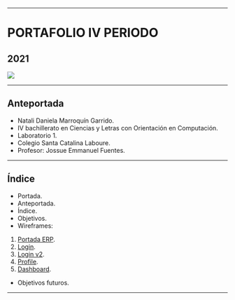 
------------

# PORTAFOLIO IV PERIODO 
## 2021

![](https://i.pinimg.com/564x/a6/1c/64/a61c64d8fb60de5a53e8e2672979d58b.jpg)

------------
## Anteportada
- Natali Daniela Marroquín Garrido.
- IV bachillerato en Ciencias y Letras con Orientación en Computación.
- Laboratorio 1.
- Colegio Santa Catalina Laboure.
- Profesor: Jossue Emmanuel Fuentes.

------------

## Índice
- Portada.
- Anteportada. 
- Índice.
- Objetivos.
- Wireframes: 
1.  [Portada ERP](http://https://ndmarroquin.github.io/IV-1-base-sitio-web/ "Portada ERP").
2. [Login](http://https://ndmarroquin.github.io/new-loginv2/ "Login").
3. [Login v2](http://https://ndmarroquin.github.io/new-login-v3/ "Login v2").
4. [Profile](http://https://ndmarroquin.github.io/IV-5-wireframe-04_profile/ "Profile"). 
5. [Dashboard](http://https://ndmarroquin.github.io/dashboard/ "Dashboard"). 
- Objetivos futuros.

------------
